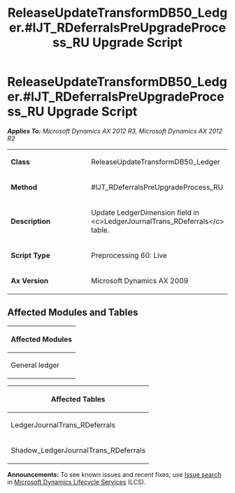 ﻿---
title: ReleaseUpdateTransformDB50_Ledger.#lJT_RDeferralsPreUpgradeProcess_RU Upgrade Script
TOCTitle: ReleaseUpdateTransformDB50_Ledger.#lJT_RDeferralsPreUpgradeProcess_RU Upgrade Script
ms:assetid: e5f57fc8-0e3f-300a-5706-d85273e3bb46
ms:mtpsurl: https://msdn.microsoft.com/en-us/library/JJ719767(v=AX.60)
ms:contentKeyID: 49711841
ms.date: 05/18/2015
mtps_version: v=AX.60
---

# ReleaseUpdateTransformDB50\_Ledger.\#lJT\_RDeferralsPreUpgradeProcess\_RU Upgrade Script 


_**Applies To:** Microsoft Dynamics AX 2012 R3, Microsoft Dynamics AX 2012 R2_

<table>
<colgroup>
<col style="width: 50%" />
<col style="width: 50%" />
</colgroup>
<tbody>
<tr class="odd">
<td><p><strong>Class</strong></p></td>
<td><p>ReleaseUpdateTransformDB50_Ledger</p></td>
</tr>
<tr class="even">
<td><p><strong>Method</strong></p></td>
<td><p>#lJT_RDeferralsPreUpgradeProcess_RU</p></td>
</tr>
<tr class="odd">
<td><p><strong>Description</strong></p></td>
<td><p>Update LedgerDimension field in &lt;c&gt;LedgerJournalTrans_RDeferrals&lt;/c&gt; table.</p></td>
</tr>
<tr class="even">
<td><p><strong>Script Type</strong></p></td>
<td><p>Preprocessing 60: Live</p></td>
</tr>
<tr class="odd">
<td><p><strong>Ax Version</strong></p></td>
<td><p>Microsoft Dynamics AX 2009</p></td>
</tr>
</tbody>
</table>


## Affected Modules and Tables

<table>
<colgroup>
<col style="width: 100%" />
</colgroup>
<thead>
<tr class="header">
<th><p>Affected Modules</p></th>
</tr>
</thead>
<tbody>
<tr class="odd">
<td><p>General ledger</p></td>
</tr>
</tbody>
</table>


<table>
<colgroup>
<col style="width: 100%" />
</colgroup>
<thead>
<tr class="header">
<th><p>Affected Tables</p></th>
</tr>
</thead>
<tbody>
<tr class="odd">
<td><p>LedgerJournalTrans_RDeferrals</p></td>
</tr>
<tr class="even">
<td><p>Shadow_LedgerJournalTrans_RDeferrals</p></td>
</tr>
</tbody>
</table>

  
**Announcements:** To see known issues and recent fixes, use [Issue search](http://go.microsoft.com/fwlink/?linkid=389258) in [Microsoft Dynamics Lifecycle Services](http://go.microsoft.com/fwlink/?linkid=306505) (LCS).

